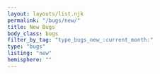 ```yaml
---
layout: layouts/list.njk
permalink: "/bugs/new/"
title: New Bugs
body_class: bugs
filter_by_tag: "type_bugs_new_:current_month:"
type: "bugs"
listing: "new"
hemisphere: ""
---
```

